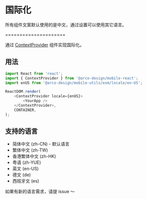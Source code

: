 # 国际化

所有组件文案默认使用的是中文，通过设置可以使用其它语言。

=====================

通过 [ContextProvider](#/components/context-provider) 组件实现国际化。

## 用法

```js
import React from 'react';
import { ContextProvider } from '@arco-design/mobile-react';
import enUS from '@arco-design/mobile-utils/esm/locale/en-US';

ReactDOM.render(
    <ContextProvider locale={enUS}>
        <YourApp />
    </ContextProvider>,
    CONTAINER,
);
```

## 支持的语言

-   简体中文 (zh-CN) - 默认语言
-   繁体中文 (zh-TW)
-   香港繁体中文 (zh-HK)
-   粤语 (zh-YUE)
-   英文 (en-US)
-   德文 (de)
-   西班牙文 (es)

如果有新的语言需求，请提 issue ～
